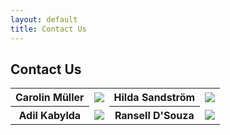 ```yaml
---
layout: default
title: Contact Us
---
```


## Contact Us

<table>
<tr>
<th> Carolin Müller </th>
<td> <img src=”assets/img/carolin_mueller.png” width=”280″> </td>
<th> Hilda Sandström </th>
<td> <img src=”https://www.AnyWebPage.com/images/orange.jpg” width=”280″> </td>
</tr>
<tr>
<th> Adil Kabylda </th>
<td> <img src=”https://www.AnyWebPage.com/images/red.jpg” width=”280″ > </td>
<th> Ransell D'Souza </th>
<td> <img src=”https://www.AnyWebPage.com/images/black.jpg” width=”280″> </td>
</tr>
</table>
